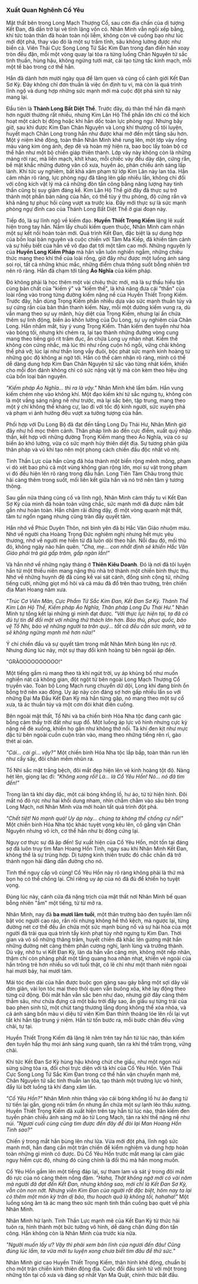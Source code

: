 ### Xuất Quan Nghênh Cổ Yêu

Mật thất bên trong Long Mạch Thượng Cổ, sau cơn địa chấn của dị tượng Kết Đan, đã dần trở lại vẻ tĩnh lặng vốn có. Nhân Minh vẫn ngồi xếp bằng, khí tức toàn thân đã hoàn toàn nội liễm, không còn vẻ cuồng bạo như lúc mới đột phá, thay vào đó là một sự trầm tĩnh, sâu không lường được như biển cả. Viên Thái Cực Song Long Tứ Sắc Kim Đan trong đan điền hắn xoay tròn đều đặn, mỗi một vòng quay lại tỏa ra từng luồng Chân Nguyên tứ sắc tinh thuần, hùng hậu, không ngừng tưới mát, cải tạo từng tấc kinh mạch, mỗi một tế bào trong cơ thể hắn.

Hắn đã dành hơn mười ngày qua để làm quen và củng cố cảnh giới Kết Đan Sơ Kỳ. Đây không chỉ đơn thuần là việc ổn định tu vi, mà còn là quá trình lĩnh ngộ và dung hợp những sức mạnh mới mà cuộc đột phá sinh tử này mang lại.

Đầu tiên là **Thánh Long Bất Diệt Thể**. Trước đây, dù thân thể hắn đã mạnh hơn người thường rất nhiều, nhưng Kim Lân Hộ Thể phần lớn chỉ có thể kích hoạt một cách bị động hoặc khi hắn dốc toàn lực phòng ngự. Nhưng bây giờ, sau khi được Kim Đan Chân Nguyên và Long khí thượng cổ tôi luyện, huyết mạch Chân Long trong hắn như được khai mở đến một tầng sâu hơn. Một ý niệm khẽ động, toàn thân Nhân Minh khẽ rung lên, một lớp vảy rồng màu vàng kim óng ánh, đẹp đẽ và hoàn mỹ hiện ra, bao bọc lấy toàn bộ cơ thể hắn như một bộ chiến giáp thiên thành. Lớp vảy này không còn là những mảng rời rạc, mà liền mạch, khít khao, mỗi chiếc vảy đều dày dặn, cứng rắn, bề mặt khắc những đường vân cổ xưa, huyền ảo, phản chiếu ánh sáng lấp lánh. Khí tức uy nghiêm, bất khả xâm phạm từ lớp Kim Lân này lan tỏa. Hắn cảm nhận rõ ràng, lực phòng ngự đã tăng lên gấp nhiều lần, không chỉ đối với công kích vật lý mà cả những đòn tấn công bằng năng lượng hay tinh thần cũng bị suy giảm đáng kể. Kim Lân Hộ Thể giờ đây đã thực sự trở thành một phần bản năng của hắn, có thể tùy ý thu phóng, độ cứng rắn và khả năng tự phục hồi cũng vượt xa trước kia. Đây mới thực sự là sức mạnh phòng ngự đỉnh cao của Thánh Long Bất Diệt Thể ở giai đoạn này.

Tiếp đó, là sự lĩnh ngộ về kiếm đạo. **Huyền Thiết Trọng Kiếm** lặng lẽ xuất hiện trong tay hắn. Nắm lấy chuôi kiếm quen thuộc, Nhân Minh cảm nhận một sự kết nối hoàn toàn mới. Quá trình Kết Đan, đặc biệt là sự dung hợp của bốn loại bản nguyên và cuộc chiến với Tâm Ma Kiếp, đã khiến tâm cảnh và sự hiểu biết của hắn về võ đạo đạt tới một tầm cao mới. Những nguyên lý của **Huyền Long Kiếm Pháp** mà hắn vẫn luôn nghiền ngẫm, những chiêu thức mang theo khí thế của loài rồng, giờ đây như được một luồng ánh sáng soi rọi, tất cả những khúc mắc, những điểm chưa thông suốt bỗng nhiên trở nên rõ ràng. Hắn đã chạm tới tầng **Áo Nghĩa** của kiếm pháp.

Đó không phải là học thêm một vài chiêu thức mới, mà là sự thấu hiểu tận cùng bản chất của "kiếm ý" và "kiếm thế", là khả năng đưa cái "thần" của loài rồng vào trong từng đường kiếm nặng nề của Huyền Thiết Trọng Kiếm. Trước đây, hắn dùng Trọng Kiếm phần nhiều dựa vào sức mạnh thuần túy và sự cứng rắn của bản thân thanh kiếm. Nay, mỗi một đường kiếm vung ra, dù vẫn mang theo sự uy mãnh, hủy diệt của Trọng Kiếm, nhưng lại ẩn chứa thêm sự linh động, biến ảo khôn lường của Du Long, sự uy nghiêm của Chân Long. Hắn nhắm mắt, tùy ý vung Trọng Kiếm. Thân kiếm đen tuyền như hòa vào bóng tối, nhưng khi chém ra, lại tạo thành những đường vòng cung mang theo tiếng gió rít trầm đục, ẩn chứa Long uy nhàn nhạt. Kiếm thế không còn cứng nhắc, mà lúc thì như rồng cuộn hổ ngồi, vững chãi không thể phá vỡ; lúc lại như thần long vẫy đuôi, bộc phát sức mạnh kinh hoàng từ những góc độ không ai ngờ tới. Hắn có thể cảm nhận rõ ràng, mình có thể dễ dàng dung hợp Kim Đan Chân Nguyên tứ sắc vào từng nhát kiếm, khiến cho mỗi đòn đánh không chỉ có sức nặng vật lý mà còn kèm theo hiệu ứng của bốn loại bản nguyên.

_"Kiếm pháp Áo Nghĩa... thì ra là vậy."_ Nhân Minh khẽ lẩm bẩm. Hắn vung kiếm chém nhẹ vào không khí. Một đạo kiếm khí tứ sắc ngưng tụ, không còn là một vầng sáng nặng nề như trước, mà lại sắc bén, tập trung, mang theo một ý chí không thể kháng cự, lao đi với tốc độ kinh người, sức xuyên phá và phạm vi ảnh hưởng đều vượt xa tưởng tượng của hắn.

Phối hợp với Du Long Bộ đã đạt đến tầng Long Du Thái Hư, Nhân Minh giờ đây như hổ mọc thêm cánh. Thân pháp linh ảo đến cực điểm, xuất quỷ nhập thần, kết hợp với những đường Trọng Kiếm mang theo Áo Nghĩa, vừa có sự biến ảo khó lường, vừa có sức mạnh hủy thiên diệt địa. Sự tương phản giữa thân pháp và vũ khí tạo nên một phong cách chiến đấu độc nhất vô nhị.

Tinh Thần Lực của hắn cũng đã hóa thành một biển rộng mênh mông, phạm vi dò xét bao phủ cả một vùng không gian rộng lớn, mọi sự vật trong phạm vi đó đều hiện lên rõ ràng trong đầu hắn. Long Tiên Tâm Châu trong thức hải càng thêm trong suốt, mối liên kết giữa hắn và nó trở nên tâm ý tương thông.

Sau gần nửa tháng củng cố và lĩnh ngộ, Nhân Minh cảm thấy tu vi Kết Đan Sơ Kỳ của mình đã hoàn toàn vững chắc, sức mạnh mới đã được nắm bắt gần như hoàn toàn. Hắn chậm rãi đứng dậy, đi một vòng quanh mật thất, tâm tư ngổn ngang nhưng cũng tràn đầy quyết tâm.

Hắn nhớ về Phúc Duyên Thôn, nơi bình yên đã bị Hắc Vân Giáo nhuộm máu. Nhớ về người cha Hoàng Trọng Đức nghiêm nghị nhưng hết mực yêu thương, nhớ về người mẹ hiền từ đã luôn dõi theo hắn. Nỗi đau đó, mối thù đó, không ngày nào hắn quên. _"Cha, mẹ... con nhất định sẽ khiến Hắc Vân Giáo phải trả giá gấp trăm, gấp ngàn lần!"_

Và hắn nhớ về những ngày tháng ở **Thiên Kiêu Doanh**. Đó là nơi đã tôi luyện hắn từ một thiếu niên mang nặng thù nhà trở thành một chiến binh thực thụ. Nhớ về những huynh đệ đã cùng kề vai sát cánh, đồng sinh cộng tử, những tiếng cười, những giọt mồ hôi và cả máu đã đổ trên thao trường, trên chiến địa Man Hoang năm xưa.

_"Trúc Cơ Viên Mãn, Cực Phẩm Tứ Sắc Kim Đan, Kết Đan Sơ Kỳ. Thánh Thể Kim Lân Hộ Thể, Kiếm pháp Áo Nghĩa, Thân pháp Long Du Thái Hư."_ Nhân Minh tự tổng kết lại những gì mình đạt được. _"Với thực lực hiện tại, ta đã có đủ tự tin để đối mặt với những thử thách lớn hơn. Báo thù, phục quốc, bảo vệ Tố Nhi, bảo vệ những người ta trân quý... tất cả đều cần sức mạnh, và ta sẽ không ngừng mạnh mẽ hơn nữa!"_

Ý chí chiến đấu và sự quyết tâm trong mắt Nhân Minh bùng lên rực rỡ. Nhưng đúng lúc này, một sự thay đổi kinh hoàng từ bên ngoài ập đến.

"GRÀOOOOOOOOOO!"

Một tiếng gầm rú mang theo tà khí ngút trời, uy áp khủng bố như muốn nghiền nát cả không gian, đột ngột từ bên ngoài Long Mạch Thượng Cổ truyền vào. Toàn bộ Long Mạch rung chuyển dữ dội, Long khí đang bình ổn bỗng trở nên xao động. Uy áp này còn đáng sợ hơn gấp nhiều lần so với những Đại Ma Đầu Kết Đan Kỳ mà hắn từng gặp, nó mang theo một sự cổ xưa, tà ác thuần túy và một cơn đói khát điên cuồng.

Bên ngoài mật thất, Tố Nhi và ba chiến binh Hỏa Nha tộc đang canh gác bỗng cảm thấy trời đất như sụp đổ. Một luồng áp lực vô hình nhưng cực kỳ nặng nề đè xuống, khiến họ gần như không thở nổi. Tà khí đen kịt như mực đặc từ bên ngoài cuồn cuộn tràn vào, mang theo những tiếng rên rỉ, gào thét ai oán.

_"Cái... cái gì... vậy?"_ Một chiến binh Hỏa Nha tộc lắp bắp, toàn thân run lên như cầy sấy, đôi chân mềm nhũn ra.

Tố Nhi sắc mặt trắng bệch, đôi mắt đẹp hiện lên vẻ kinh hoàng tột độ. Nàng hét lên, giọng lạc đi: _"Không xong rồi! Là... là Cổ Yêu Hồn! Nó... nó đã tìm đến!"_

Trong làn tà khí dày đặc, một cái bóng khổng lồ, hư ảo, từ từ hiện hình. Đôi mắt nó đỏ rực như hai khối dung nham, nhìn chằm chằm vào sâu bên trong Long Mạch, nơi Nhân Minh vừa mới hoàn tất quá trình đột phá.

_"Chết tiệt! Nó mạnh quá! Uy áp này... chúng ta không thể chống cự nổi!"_ Một chiến binh Hỏa Nha tộc khác tuyệt vọng kêu lên, cố gắng vận Chân Nguyên nhưng vô ích, cơ thể hắn như bị đông cứng lại.

Nguy cơ thực sự đã ập đến! Sự xuất hiện của Cổ Yêu Hồn, một tồn tại đáng sợ đã luôn truy tìm Man Hoang Hồn Tinh, ngay sau khi Nhân Minh Kết Đan, không thể là sự trùng hợp. Dị tượng kinh thiên trước đó chắc chắn đã trở thành ngọn hải đăng dẫn đường cho nó.

Tình thế nguy cấp vô cùng! Cổ Yêu Hồn này rõ ràng không phải là thứ mà bọn họ có thể chống lại. Chỉ riêng uy áp của nó đã đủ để khiến họ tuyệt vọng.

Đúng lúc này, cánh cửa đá nặng trịch của mật thất nơi Nhân Minh bế quan bỗng nhiên "ầm" một tiếng, từ từ mở ra.

Nhân Minh, nay đã **ba mươi lăm tuổi**, một thân trường bào đen tuyền làm nổi bật vóc người cao ráo, rắn rỏi nhưng không hề thô kệch, mà ngược lại, từng đường nét cơ thể đều ẩn chứa một sức mạnh bùng nổ và sự hài hòa của một người đã trải qua quá trình tẩy kinh phạt tủy nhờ ngưng tụ Kim Đan. Thời gian và vô số những thăng trầm, huyết chiến đã khắc lên gương mặt hắn những đường nét càng thêm phần cương nghị, lạnh lùng và trưởng thành. Dù vậy, nhờ tu vi Kết Đan Kỳ, làn da hắn vẫn căng mịn, không một nếp nhăn, thậm chí còn phảng phất một tầng quang hoa nhàn nhạt, khiến vẻ ngoài của hắn trông trẻ hơn nhiều so với tuổi thật, có lẽ chỉ như một thanh niên ngoài hai mươi bảy, hai mươi tám. 

Mái tóc đen dài của hắn được buộc gọn gàng sau gáy bằng một sợi dây vải đơn giản, vài lọn tóc mai theo thói quen vẫn buông xõa, khẽ lay động theo từng cử động. Đôi mắt hắn vẫn sắc bén như dao, nhưng giờ đây càng thêm thẳm sâu, như chứa đựng cả một bầu trời đầy sao, ẩn giấu sự từng trải của bao phen sinh tử, một chút tang thương lắng đọng không thể xóa nhòa, và cả ánh sáng bốn màu vi diệu từ viên Kim Đan thỉnh thoảng lóe lên rồi lại vụt tắt khi hắn tập trung ý niệm. Hắn từ tốn bước ra, mỗi bước chân đều vững chãi, tự tại.

Huyền Thiết Trọng Kiếm đã lặng lẽ nằm trên tay hắn từ lúc nào, thân kiếm đen tuyền hấp thụ mọi ánh sáng xung quanh, tản ra khí thế trầm trọng, vững chãi.

Khí tức Kết Đan Sơ Kỳ hùng hậu không chút che giấu, như một ngọn núi sừng sững tỏa ra, đối chọi trực diện với tà khí của Cổ Yêu Hồn. Viên Thái Cực Song Long Tứ Sắc Kim Đan trong cơ thể hắn vận chuyển mạnh mẽ, Chân Nguyên tứ sắc tinh thuần lan tỏa, tạo thành một trường lực vô hình, đẩy lùi bớt luồng tà khí đang xâm lấn.

_"Cổ Yêu Hồn?"_ Nhân Minh nhìn thẳng vào cái bóng khổng lồ hư ảo đang từ từ tiến lại gần, giọng nói trầm ổn nhưng ẩn chứa một sự lạnh lẽo thấu xương. Huyền Thiết Trọng Kiếm đã xuất hiện trên tay hắn từ lúc nào, thân kiếm đen tuyền phản chiếu ánh sáng mờ ảo từ Long Mạch, tản ra khí thế nặng nề như núi. _"Ngươi cuối cùng cũng tìm được đến đây để đòi lại Man Hoang Hồn Tinh sao?"_

Chiến ý trong mắt hắn bùng lên như lửa. Vừa mới đột phá, lĩnh ngộ sức mạnh mới, hắn đang cần một trận chiến để kiểm nghiệm và dung hợp hoàn toàn những gì mình có được. Dù Cổ Yêu Hồn trước mắt mang lại cảm giác nguy hiểm cực độ, nhưng đó cũng chính là đối thủ mà hắn mong muốn.

Cổ Yêu Hồn gầm lên một tiếng đáp lại, sự tham lam và sát ý trong đôi mắt đỏ rực của nó càng thêm nồng đậm. _"Haha, Thật không ngờ mới có vài năm mà người đã đạt đến Kết Đan, nhưng không sao, mới chỉ là Kết Đan Sơ Kỳ, vẫn còn non nớt. Nhưng viên Kim Đan của người rất đặc biệt, hôm nay ta lại có thêm một món kỳ trân dị bảo, thu hoạch quả là không tồi, hahaha!"_ Một luồng sóng âm tà ác mang theo sức mạnh tinh thần cuồng bạo quét về phía Nhân Minh.

Nhân Minh hừ lạnh. Tinh Thần Lực mạnh mẽ của Kết Đan Kỳ từ thức hải tuôn ra, hình thành một bức tường vô hình, dễ dàng chặn đứng đòn tấn công. Hắn không còn là Nhân Minh của trước kia nữa.

_"Người muốn lấy ư? Vậy thì phải xem bản lĩnh của ngươi đến đâu! Cũng đúng lúc lắm, ta vừa mới tu luyện xong chưa biết tìm đâu để thử sức."_

Nhân Minh giơ cao Huyền Thiết Trọng Kiếm, thân hình khẽ động, chuẩn bị cho một trận chiến kinh thiên động địa. Cuộc đối đầu sinh tử với một trong những tồn tại cổ xưa và đáng sợ nhất Vạn Ma Quật, chính thức bắt đầu.
